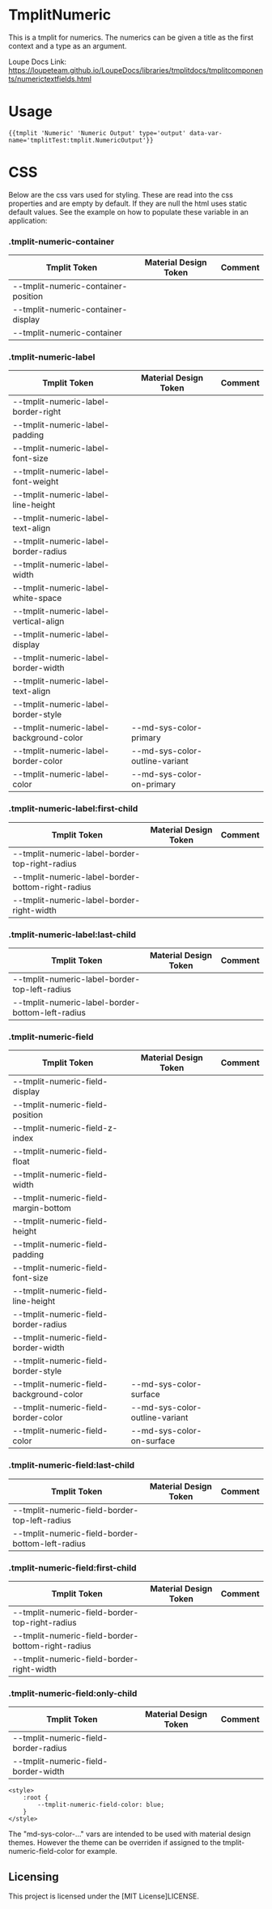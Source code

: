# TmplitNumeric

This is a tmplit for numerics. The numerics can be given a title as the first context and a type as an argument.

Loupe Docs Link: https://loupeteam.github.io/LoupeDocs/libraries/tmplitdocs/tmplitcomponents/numerictextfields.html

# Usage

```
{{tmplit 'Numeric' 'Numeric Output' type='output' data-var-name='tmplitTest:tmplit.NumericOutput'}}
```

# CSS

Below are the css vars used for styling. These are read into the css properties and are empty by default. If they are null the html uses static default values. See the example on how to populate these variable in an application:

### .tmplit-numeric-container
| Tmplit Token | Material Design Token | Comment |
| ------------ | --------------------- | ------- |
| --tmplit-numeric-container-position |||
| --tmplit-numeric-container-display |||
| --tmplit-numeric-container |||

### .tmplit-numeric-label
| Tmplit Token | Material Design Token | Comment |
| ------------ | --------------------- | ------- |
| --tmplit-numeric-label-border-right |||
| --tmplit-numeric-label-padding |||
| --tmplit-numeric-label-font-size |||
| --tmplit-numeric-label-font-weight |||
| --tmplit-numeric-label-line-height |||
| --tmplit-numeric-label-text-align |||
| --tmplit-numeric-label-border-radius |||
| --tmplit-numeric-label-width |||
| --tmplit-numeric-label-white-space |||
| --tmplit-numeric-label-vertical-align |||
| --tmplit-numeric-label-display |||
| --tmplit-numeric-label-border-width |||
| --tmplit-numeric-label-text-align |||
| --tmplit-numeric-label-border-style |||
| --tmplit-numeric-label-background-color | --md-sys-color-primary ||
| --tmplit-numeric-label-border-color | --md-sys-color-outline-variant ||
| --tmplit-numeric-label-color | --md-sys-color-on-primary ||

### .tmplit-numeric-label:first-child
| Tmplit Token | Material Design Token | Comment |
| ------------ | --------------------- | ------- |
| --tmplit-numeric-label-border-top-right-radius |||
| --tmplit-numeric-label-border-bottom-right-radius |||
| --tmplit-numeric-label-border-right-width |||

### .tmplit-numeric-label:last-child
| Tmplit Token | Material Design Token | Comment |
| ------------ | --------------------- | ------- |
| --tmplit-numeric-label-border-top-left-radius |||
| --tmplit-numeric-label-border-bottom-left-radius |||

### .tmplit-numeric-field
| Tmplit Token | Material Design Token | Comment |
| ------------ | --------------------- | ------- |
| --tmplit-numeric-field-display |||
| --tmplit-numeric-field-position |||
| --tmplit-numeric-field-z-index |||
| --tmplit-numeric-field-float |||
| --tmplit-numeric-field-width |||
| --tmplit-numeric-field-margin-bottom |||
| --tmplit-numeric-field-height |||
| --tmplit-numeric-field-padding |||
| --tmplit-numeric-field-font-size |||
| --tmplit-numeric-field-line-height |||
| --tmplit-numeric-field-border-radius |||
| --tmplit-numeric-field-border-width |||
| --tmplit-numeric-field-border-style |||
| --tmplit-numeric-field-background-color | --md-sys-color-surface ||
| --tmplit-numeric-field-border-color | --md-sys-color-outline-variant ||
| --tmplit-numeric-field-color | --md-sys-color-on-surface ||

### .tmplit-numeric-field:last-child
| Tmplit Token | Material Design Token | Comment |
| ------------ | --------------------- | ------- |
| --tmplit-numeric-field-border-top-left-radius |||
| --tmplit-numeric-field-border-bottom-left-radius |||

### .tmplit-numeric-field:first-child
| Tmplit Token | Material Design Token | Comment |
| ------------ | --------------------- | ------- |
| --tmplit-numeric-field-border-top-right-radius |||
| --tmplit-numeric-field-border-bottom-right-radius |||
| --tmplit-numeric-field-border-right-width |||

### .tmplit-numeric-field:only-child
| Tmplit Token | Material Design Token | Comment |
| ------------ | --------------------- | ------- |
| --tmplit-numeric-field-border-radius |||
| --tmplit-numeric-field-border-width |||

```
<style>
    :root {
        --tmplit-numeric-field-color: blue;
    }
</style>
```

The "md-sys-color-..." vars are intended to be used with material design themes. However the theme can be overriden if assigned to the tmplit-numeric-field-color for example.

## Licensing

This project is licensed under the [MIT License]LICENSE.